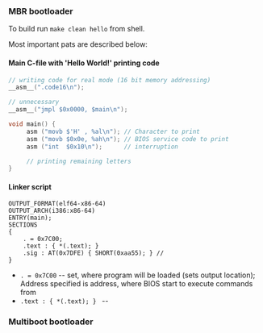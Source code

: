 ### MBR bootloader
To build run `make clean hello` from shell.

Most important pats are described below:

#### Main C-file with 'Hello World!' printing code
```C
// writing code for real mode (16 bit memory addressing)
__asm__(".code16\n");                           

// unnecessary
__asm__("jmpl $0x0000, $main\n");

void main() {
     asm ("movb $'H' , %al\n"); // Character to print
     asm ("movb $0x0e, %ah\n"); // BIOS service code to print
     asm ("int  $0x10\n");      // interruption

     // printing remaining letters
}
```

#### Linker script
```Linker Script
OUTPUT_FORMAT(elf64-x86-64)
OUTPUT_ARCH(i386:x86-64)
ENTRY(main);
SECTIONS
{
    . = 0x7C00;
    .text : { *(.text); }
    .sig : AT(0x7DFE) { SHORT(0xaa55); } //
} 
```
* `. = 0x7C00` -- set, where program will be loaded (sets output location); Address specified is address, where BIOS start to execute commands from
* `.text : { *(.text); } ` -- 
### Multiboot bootloader